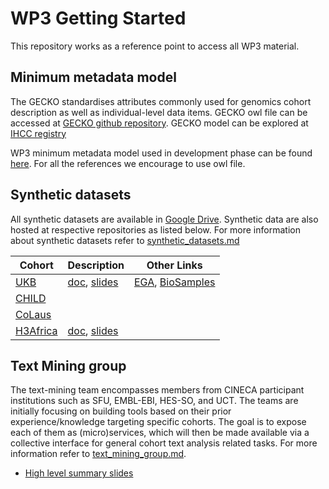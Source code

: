 # WP3 Getting Started
This repository works as a reference point to access all WP3 material. 

## Minimum metadata model
The GECKO standardises attributes commonly used for genomics cohort description as well as individual-level data items. 
GECKO owl file can be accessed at [GECKO github repository](https://raw.githubusercontent.com/IHCC-cohorts/GECKO/master/views/ihcc-gecko.owl).
GECKO model can be explored at [IHCC registry](https://registry.ihccglobal.app/ontologies/gecko) 

WP3 minimum metadata model used in development phase can be found [here](https://docs.google.com/spreadsheets/d/1ZXqTMIhFtGOaodw7Fns5YghvY_pWos-RuSa2BFnO5l4/edit#gid=0). 
For all the references we encourage to use owl file. 

## Synthetic datasets
All synthetic datasets are available in [Google Drive](https://drive.google.com/drive/u/1/folders/1N6Baa7HqA_MJWLFGhB1cVt3Q4XJwPOHS). 
Synthetic data are also hosted at respective repositories as listed below. For more information about synthetic datasets refer to [synthetic_datasets.md](https://github.com/CINECA-project/wp3/blob/main/synthetic_datasets.md)

| Cohort  | Description | Other Links |
| ------  | ----------- | ----------- |
| [UKB](https://drive.google.com/drive/u/1/folders/1uEy6C_owT6Lh1gBWHs-MvA4nS_9TAdLK) |[doc](https://docs.google.com/document/d/16GhN5GZqMVqzrZzX_XJLCiCEgMBVCLcM5d-Rzfsk0uI), [slides]()  | [EGA](https://ega-archive.org/datasets/EGAD00001006673), [BioSamples](https://wwwdev.ebi.ac.uk/biosamples/samples?filter=attr:project:UKB_SYNTHETIC_DATA) | 
| [CHILD](https://drive.google.com/drive/u/1/folders/1z93Upf5SUz36DaPcUPgWZXwrv6TUqzR3) |  |  |
| [CoLaus](https://drive.google.com/drive/u/1/folders/1sjBNjx_LVeqYqAmxbGsaNmQIJ5mcI6ye) |  |  |
| [H3Africa](https://drive.google.com/drive/folders/17gFbUzgVcByCd8IXb59dp2rDL2yXHQUX?usp=sharing) |[doc](https://drive.google.com/file/d/1qoUKqefMnI0fSP-vZ1UGnu6NeCtNT2WV/view?usp=sharing), [slides](https://drive.google.com/file/d/1UbOdLQYvE4WjA8UkXMJo0iAX0xf7pRs5/view?usp=sharing)  |  |

## Text Mining group
The text-mining team encompasses members from CINECA participant institutions such as SFU, EMBL-EBI, HES-SO, and UCT. 
The teams are initially focusing on building tools based on their prior experience/knowledge targeting specific cohorts. 
The goal is to expose each of them as (micro)services, which will then be made available via a collective interface for 
general cohort text analysis related tasks. For more information refer to [text_mining_group.md](https://github.com/CINECA-project/wp3/blob/main/text_mining_group.md).
- [High level summary slides](https://docs.google.com/presentation/d/1eYJUYNvvK9jJGz3L7qwDuPgSVbo8-5xSAPlQ3vH4Gro/edit#slide=id.gbd26535f43_0_35)

